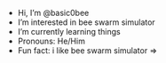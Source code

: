 -  Hi, I’m @basic0bee
-  I’m interested in bee swarm simulator
-  I’m currently learning things
-  Pronouns: He/Him
-  Fun fact: i like bee swarm simulator =>
